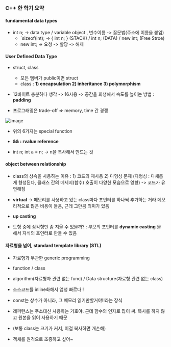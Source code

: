 ### C++ 한 학기 요약  
  
#### fundamental data types  
* int n;   -> data type  / variable object  ,  변수이름 -> 꿀문법(주소에 이름을 붙임)  
  * `sizeof(int); => { int n; } (STACK) / int n; (DATA) / new int; (Free Stroe)
  * new int; => 요청 -> 할당 -> 해제  

#### User Defined Data Type
* struct, class
  * 모든 멤버가 public이면 struct
  * class : __1) encapsulation 2) inheritance 3) polymorphism__  
  
* 12바이트 충분하다 생각 -> 16사용 -> 공간을 희생해서 속도를 높이는 방법 : __padding__
* 프로그래밍은 trade-off => memory, time 간 경쟁  
  
![image](https://github.com/MiyeongEom/CPP/assets/112458035/e2eeb57b-d6ff-4ade-a279-cca799f2a36e)  
  
* 위의 6가지는 special function  
* __&& : rvalue reference__  

* int n; int a = n;   -> n을 복사해서 만드는 것  
  
#### object between relationship  

* class의 상속을 사용하는 이유 : 1) 코드의 재사용 2) 다형성 문제 (다형성 : 다채롭게 형성된다, 클래스 간의 메세지(함수) 호출이 다양한 모습으로 영향) -> 코드가 유연해짐

* __virtual__ -> 메모리를 사용하고 있는 class마다 포인터를 하나씩 추가하는 거라 메모리적으로 많은 비용이 들음, 근데 그만큼 의미가 있음
* __up casting__
* 도형 중에 삼각형만 좀 지울 수 있을까? : 부모의 포인터를 __dynamic casting__ 을 해서 자식의 포인터로 만들 수 있음
  

#### 자료형을 넘어, __standard template library (STL)__ 
* 자료형과 무관한 generic programming 
* function / class 
* algorithm(자료형과 관련 없는 func) / Data structure(자료형 관련 없는 class) 
* 소스코드를 inline화해서 엄청 빠르다 !

* const는 상수가 아니라, 그 메모리 읽기만할거야!!라는 장식
* 레퍼런스는 주소대신 사용하는 기호야. 근데 함수의 인자로 많이 써. 복사를 하지 않고 원본을 읽어 사용하기 때문
* (보통 class는 크기가 커서, 이걸 복사하면 개손해)

* 객체를 원격으로 조종하고 싶어~  
